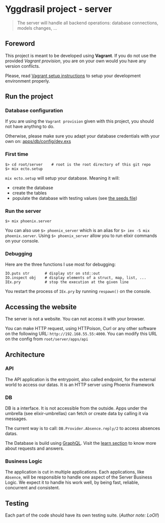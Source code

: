 # Yggdrasil project - server
> The server will handle all backend operations: database connections, models changes, ...


## Foreword
This project is meant to be developed using **Vagrant**.
If you do not use the provided _Vagrant provision_, you are on your own would you have any version conflicts.

Please, read [Vagrant setup instructions]( ../vagrant.d/README.md ) to setup your development environment properly.


## Run the project
### Database configuration
If you are using the `Vagrant provision` given with this project, you should not have anything to do.

Otherwise, please make sure you adapt your database credentials with your own on: [apps/db/config/dev.exs](./apps/db/config/dev.exs)

### First time
```
$> cd root/server    # root is the root directory of this git repo
$> mix ecto.setup
```

`mix ecto.setup` will setup your database. Meaning it will:
* create the database
* create the tables
* populate the database with testing values (see [the seeds file](./apps/db/priv/repo/seeds.exs))


### Run the server

```
$> mix phoenix.server
```

You can also use `$> phoenix_server` which is an alias for `$> iex -S mix phoenix.server`.
Using `$> phoenix_server` allow you to run elixir commands on your console.


### Debugging
Here are the three functions I use most for debugging:

```
IO.puts str       # display str on std::out
IO.inspect obj    # display elements of a struct, map, list, ...
IEx.pry           # stop the execution at the given line
```

You restart the process of `IEx.pry` by running `respawn()` on the console.


## Accessing the website
The server is not a website. You can not access it with your browser.

You can make HTTP request, using HTTPoison, Curl or any other software on the following URL: `http://192.168.55.55:4000`.
You can modify this URL on the config from `root/server/apps/api`


## Architecture

### API
The API application is the entrypoint, also called endpoint, for the external world to access our datas.
It is an HTTP server using Phoenix Framework


### DB
DB is a interface.
It is not accessible from the outside. Apps under the umbrella (see elixir-umbrellas) can fetch or create data by calling it via messages.

The current way is to call:
`DB.Provider.Absence.reply/2` to access absences datas.


The Database is build using [GraphQL]( "graphql.org" ).
Visit the [learn section]( "graphql.org/learn" ) to know more about requests and answers.


### Business Logic
The application is cut in multiple applications.
Each applications, like `Absence`, will be responsible to handle one aspect of the Server Business Logic.
We expect it to handle his work well, by being fast, reliable, concurrent and consistent.


## Testing
Each part of the code should have its own testing suite. (_Author note: LoOl!_)
